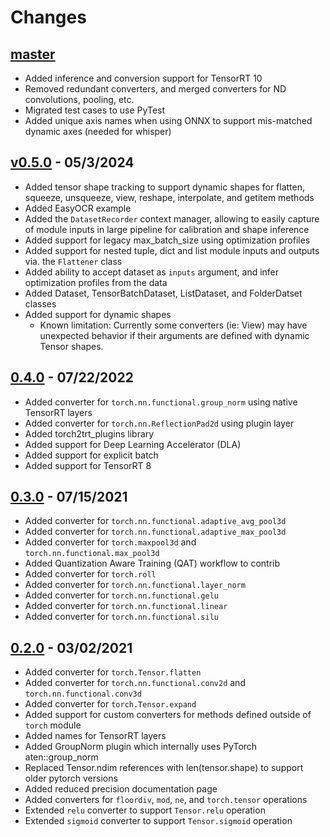 # Changes

## [master](https://github.com/NVIDIA-AI-IOT/torch2trt/tree/master)

- Added inference and conversion support for TensorRT 10
- Removed redundant converters, and merged converters for ND convolutions, pooling, etc.
- Migrated test cases to use PyTest
- Added unique axis names when using ONNX to support mis-matched dynamic axes (needed for whisper)

## [v0.5.0](https://github.com/NVIDIA-AI-IOT/torch2trt/tree/v0.5.0) - 05/3/2024

- Added tensor shape tracking to support dynamic shapes for flatten, squeeze, unsqueeze, view, reshape, interpolate, and getitem methods
- Added EasyOCR example
- Added the ``DatasetRecorder`` context manager, allowing to easily capture of module inputs in large pipeline for calibration and shape inference
- Added support for legacy max_batch_size using optimization profiles
- Added support for nested tuple, dict and list module inputs and outputs via. the ``Flattener`` class
- Added ability to accept dataset as ``inputs`` argument, and infer optimization profiles from the data
- Added Dataset, TensorBatchDataset, ListDataset, and FolderDatset classes
- Added support for dynamic shapes
  - Known limitation: Currently some converters (ie: View) may have unexpected behavior if their arguments are defined with dynamic Tensor shapes.

## [0.4.0](https://github.com/NVIDIA-AI-IOT/torch2trt/tree/v0.4.0) - 07/22/2022

- Added converter for ``torch.nn.functional.group_norm`` using native TensorRT layers
- Added converter for ``torch.nn.ReflectionPad2d`` using plugin layer
- Added torch2trt_plugins library
- Added support for Deep Learning Accelerator (DLA)
- Added support for explicit batch
- Added support for TensorRT 8

## [0.3.0](https://github.com/NVIDIA-AI-IOT/torch2trt/tree/v0.3.0) - 07/15/2021

- Added converter for ``torch.nn.functional.adaptive_avg_pool3d``
- Added converter for ``torch.nn.functional.adaptive_max_pool3d``
- Added converter for ``torch.maxpool3d`` and ``torch.nn.functional.max_pool3d``
- Added Quantization Aware Training (QAT) workflow to contrib
- Added converter for ``torch.roll``
- Added converter for ``torch.nn.functional.layer_norm``
- Added converter for ``torch.nn.functional.gelu``
- Added converter for ``torch.nn.functional.linear``
- Added converter for ``torch.nn.functional.silu``

## [0.2.0](https://github.com/NVIDIA-AI-IOT/torch2trt/tree/v0.2.0) - 03/02/2021

- Added converter for ``torch.Tensor.flatten``
- Added converter for ``torch.nn.functional.conv2d`` and ``torch.nn.functional.conv3d``
- Added converter for ``torch.Tensor.expand``
- Added support for custom converters for methods defined outside of ``torch`` module
- Added names for TensorRT layers
- Added GroupNorm plugin which internally uses PyTorch aten::group_norm
- Replaced Tensor.ndim references with len(tensor.shape) to support older pytorch versions
- Added reduced precision documentation page
- Added converters for ``floordiv``, ``mod``, ``ne``, and ``torch.tensor`` operations
- Extended ``relu`` converter to support ``Tensor.relu`` operation
- Extended ``sigmoid`` converter to support ``Tensor.sigmoid`` operation
